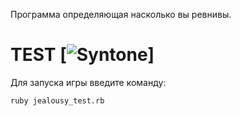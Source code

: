 Программа определяющая насколько вы ревнивы.

# TEST [![Syntone](https://syntone.ru/psytesty/revnivy-li-vy-test-dlya-zhenshhin)]

Для запуска игры введите команду:
```
ruby jealousy_test.rb
```
